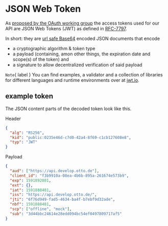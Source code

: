 # JSON Web Token

As [proposed by the OAuth working group](https://tools.ietf.org/html/draft-ietf-oauth-access-token-jwt-07) the access tokens used for our API are JSON Web Tokens (JWT) as defined in [RFC-7797](https://tools.ietf.org/html/rfc7519).

In short: they are [url safe Base64](https://tools.ietf.org/html/rfc4648#section-5) encoded JSON documents that encode

- a cryptographic algorithm & token type
- a payload (containing, amon other things, the expiration date and scope(s) of the token) and
- a signature to allow decentralized verification of said payload

`Note`{ label } You can find examples, a validator and a collection of libraries for different languages and runtime environments over at [jwt.io](https://jwt.io/).

## example token

The JSON content parts of the decoded token look like this.

Header

```json
{
  "alg": "RS256",
  "kid": "public:0235e46d-c7d0-42a4-8f69-c1cb127608e8",
  "typ": "JWT"
}
```

Payload

```json
{
  "aud": ["https://api.develop.otto.de"],
  "client_id": "f3b9910a-08ea-4b6b-895a-261674e573b9",
  "exp": 1591892081,
  "ext": {},
  "iat": 1591888481,
  "iss": "https://api.develop.otto.de/",
  "jti": "6f76d949-fad5-4634-ba4f-b7ebf9d32ade",
  "nbf": 1591888481,
  "scp": ["offline", "mock"],
  "sub": "3d44bbc24614e28edd094bc54ef0497809717af5"
}
```
